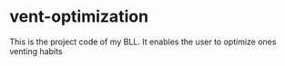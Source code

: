 # vent-optimization
This is the project code of my BLL. It enables the user to optimize ones venting habits
